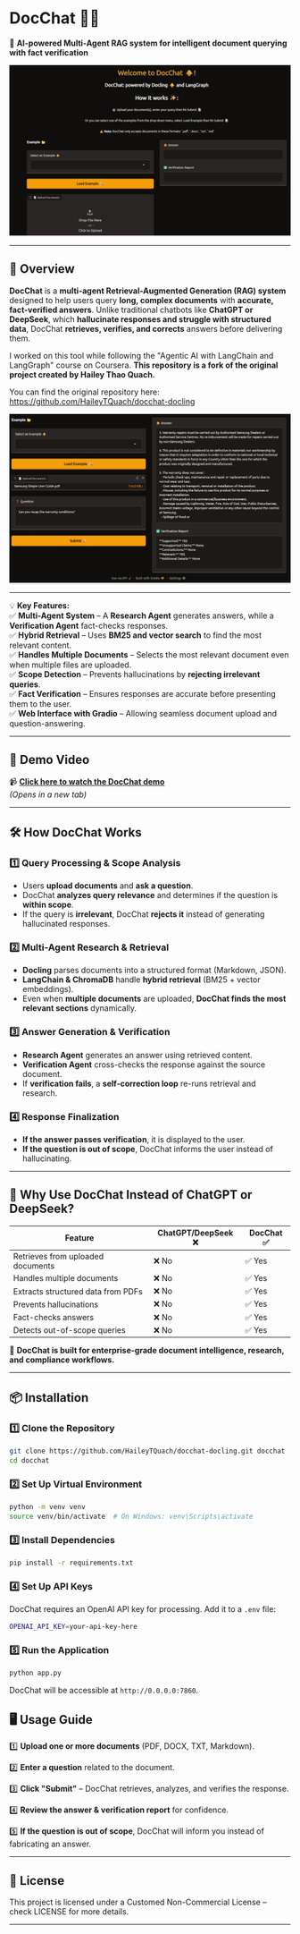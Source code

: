 # **DocChat** 📝🤖  
🚀 **AI-powered Multi-Agent RAG system for intelligent document querying with fact verification**  

![DocChat Cover Image](/screenshots/02.jpg)

---

## **📌 Overview**  

**DocChat** is a **multi-agent Retrieval-Augmented Generation (RAG) system** designed to help users query **long, complex documents** with **accurate, fact-verified answers**. Unlike traditional chatbots like **ChatGPT or DeepSeek**, which **hallucinate responses and struggle with structured data**, DocChat **retrieves, verifies, and corrects** answers before delivering them.

I worked on this tool while following the "Agentic AI with LangChain and LangGraph" course on Coursera. **This repository is a fork of the original project created by Hailey Thao Quach.**

You can find the original repository here: https://github.com/HaileyTQuach/docchat-docling

![DocChat Cover Image](/screenshots/01.jpg)

---

💡 **Key Features:**  
✅ **Multi-Agent System** – A **Research Agent** generates answers, while a **Verification Agent** fact-checks responses.  
✅ **Hybrid Retrieval** – Uses **BM25 and vector search** to find the most relevant content.  
✅ **Handles Multiple Documents** – Selects the most relevant document even when multiple files are uploaded.  
✅ **Scope Detection** – Prevents hallucinations by **rejecting irrelevant queries**.  
✅ **Fact Verification** – Ensures responses are accurate before presenting them to the user.  
✅ **Web Interface with Gradio** – Allowing seamless document upload and question-answering.  

---

## **🎥 Demo Video**  

📹 **[Click here to watch the DocChat demo](/screenshots/DocChat.mp4)**  
*(Opens in a new tab)*

---

## **🛠️ How DocChat Works**  

### **1️⃣ Query Processing & Scope Analysis**  
- Users **upload documents** and **ask a question**.  
- DocChat **analyzes query relevance** and determines if the question is **within scope**.  
- If the query is **irrelevant**, DocChat **rejects it** instead of generating hallucinated responses.  

### **2️⃣ Multi-Agent Research & Retrieval**  
- **Docling** parses documents into a structured format (Markdown, JSON).  
- **LangChain & ChromaDB** handle **hybrid retrieval** (BM25 + vector embeddings).  
- Even when **multiple documents** are uploaded, **DocChat finds the most relevant sections** dynamically.  

### **3️⃣ Answer Generation & Verification**  
- **Research Agent** generates an answer using retrieved content.  
- **Verification Agent** cross-checks the response against the source document.  
- If **verification fails**, a **self-correction loop** re-runs retrieval and research.  

### **4️⃣ Response Finalization**  
- **If the answer passes verification**, it is displayed to the user.  
- **If the question is out of scope**, DocChat informs the user instead of hallucinating.  

---

## **🎯 Why Use DocChat Instead of ChatGPT or DeepSeek?**  

| Feature | **ChatGPT/DeepSeek** ❌ | **DocChat** ✅ |
|---------|-----------------|---------|
| Retrieves from uploaded documents | ❌ No | ✅ Yes |
| Handles multiple documents | ❌ No | ✅ Yes |
| Extracts structured data from PDFs | ❌ No | ✅ Yes |
| Prevents hallucinations | ❌ No | ✅ Yes |
| Fact-checks answers | ❌ No | ✅ Yes |
| Detects out-of-scope queries | ❌ No | ✅ Yes |

🚀 **DocChat is built for enterprise-grade document intelligence, research, and compliance workflows.**  

---

## **📦 Installation**  

### **1️⃣ Clone the Repository**  
```bash
git clone https://github.com/HaileyTQuach/docchat-docling.git docchat
cd docchat
```

### **2️⃣ Set Up Virtual Environment**  
```bash
python -m venv venv
source venv/bin/activate  # On Windows: venv\Scripts\activate
```

### **3️⃣ Install Dependencies**  
```bash
pip install -r requirements.txt
```

### **4️⃣ Set Up API Keys**  
DocChat requires an OpenAI API key for processing. Add it to a `.env` file:
```bash
OPENAI_API_KEY=your-api-key-here
```


### **5️⃣ Run the Application** 
```bash
python app.py
```

DocChat will be accessible at `http://0.0.0.0:7860`.


## 🖥️ Usage Guide  

1️⃣ **Upload one or more documents** (PDF, DOCX, TXT, Markdown).  

2️⃣ **Enter a question** related to the document.  

3️⃣ **Click "Submit"** – DocChat retrieves, analyzes, and verifies the response.  

4️⃣ **Review the answer & verification report** for confidence.  

5️⃣ **If the question is out of scope**, DocChat will inform you instead of fabricating an answer.  

---

## 📜 License  

This project is licensed under a Customed Non-Commercial License – check LICENSE for more details.

---